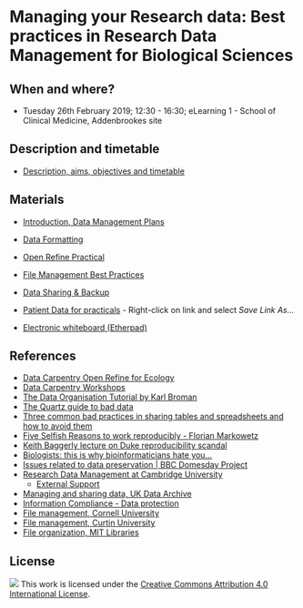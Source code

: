 # Managing your Research data: Best practices in Research Data Management for Biological Sciences

## When and where?

- Tuesday 26th February 2019; 12:30 - 16:30; eLearning 1 - School of Clinical Medicine, Addenbrookes site

## Description and timetable

- [Description, aims, objectives and timetable](index.md)

## Materials

- [Introduction, Data Management Plans](data_management.pdf)
- [Data Formatting](data_formatting.pdf)
- [Open Refine Practical](refine_demo.pdf)
- [File Management Best Practices](file_management.pdf)
- [Data Sharing & Backup]()


- [Patient Data for practicals](patient_data.txt) - Right-click on link and select *Save Link As...*


- [Electronic whiteboard (Etherpad)](https://public.etherpad-mozilla.org/p/2019-2-26-cruk-ci-myrd)

## References

- [Data Carpentry Open Refine for Ecology](http://www.datacarpentry.org/OpenRefine-ecology-lesson/)
- [Data Carpentry Workshops](http://lgatto.github.io/2016-05-16-CAM/)
- [The Data Organisation Tutorial by Karl Broman](http://kbroman.org/dataorg/)
- [The Quartz guide to bad data](https://github.com/Quartz/bad-data-guide/blob/master/README.md)
- [Three common bad practices in sharing tables and spreadsheets and how to avoid them](http://luisdva.github.io/pls-don't-do-this/)
- [Five Selfish Reasons to work reproducibly - Florian Markowetz](http://genomebiology.biomedcentral.com/articles/10.1186/s13059-015-0850-7)
- [Keith Baggerly lecture on Duke reproducibility scandal](https://youtu.be/7gYIs7uYbMo)
- [Biologists: this is why bioinformaticians hate you...](http://www.opiniomics.org/biologists-this-is-why-bioinformaticians-hate-you/)
- [Issues related to data preservation | BBC Domesday Project](https://en.wikipedia.org/wiki/BBC_Domesday_Project)
- [Research Data Management at Cambridge University](www.data.cam.ac.uk)
  - [External Support](https://www.data.cam.ac.uk/support/external)
- [Managing and sharing data, UK Data Archive](http://www.data-archive.ac.uk/media/2894/managingsharing.pdf)
- [Information Compliance - Data protection](https://www.information-compliance.admin.cam.ac.uk/data-protection)
- [File management, Cornell University](https://data.research.cornell.edu/content/file-management)
- [File management, Curtin University](http://libguides.library.curtin.edu.au/c.php?g=202401&p=1333189)
- [File organization, MIT Libraries](https://libraries.mit.edu/data-management/files/2014/05/file-organization-july2014.pdf)

## License

![](https://i.creativecommons.org/l/by/4.0/88x31.png) This work is licensed under the [Creative Commons Attribution 4.0 International License](http://creativecommons.org/licenses/by/4.0/).
